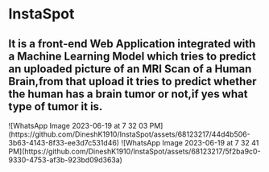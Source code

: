 <h1>InstaSpot</h1>
<h2>It is a front-end Web Application integrated with a Machine Learning Model which tries to predict an uploaded picture of an MRI Scan of a Human Brain,from that upload it tries to predict whether the human has a brain tumor or not,if yes what type of tumor it is.</h2>
![WhatsApp Image 2023-06-19 at 7 32 03 PM](https://github.com/DineshK1910/InstaSpot/assets/68123217/44d4b506-3b63-4143-8f33-ee3d7c531d46)
![WhatsApp Image 2023-06-19 at 7 32 41 PM](https://github.com/DineshK1910/InstaSpot/assets/68123217/5f2ba9c0-9330-4753-af3b-923bd09d363a)
